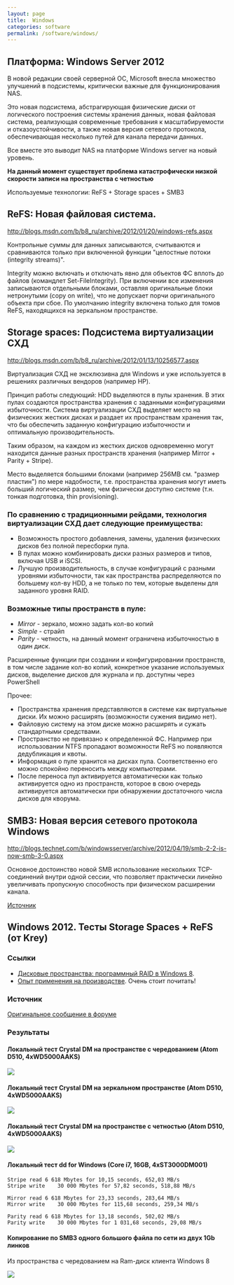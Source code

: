 ```yaml
---
layout: page
title:  Windows
categories: software
permalink: /software/windows/
---
```


## Платформа: Windows Server 2012

В новой редакции своей серверной ОС, Microsoft внесла множество улучшений в подсистемы,
критически важные для функционирования NAS.

Это новая подсистема, абстрагирующая физические диски от логического построения системы хранения данных,
новая файловая система, реализующая современные требования к масштабируемости и отказоустойчивости,
а также новая версия сетевого протокола, обеспечивающая несколько путей для канала передачи данных.

Все вместе это выводит NAS на платформе Windows server на новый уровень.

**На данный момент существует проблема катастрофически низкой скорости записи на пространства с четностью**

Используемые технологии: ReFS + Storage spaces + SMB3

## ReFS: Новая файловая система.

http://blogs.msdn.com/b/b8_ru/archive/2012/01/20/windows-refs.aspx

Контрольные суммы для данных записываются, считываются и сравниваются только при включенной функции
"целостные потоки (integrity streams)".

Integrity можно включать и отключать явно для объектов ФС вплоть до файлов (командлет Set-FileIntegrity).
При включении все изменения записываются отдельными блоками, оставляя оригинальные блоки
нетронутыми (copy on write), что не допускает порчи оригинального объекта при сбое.
По умолчанию integrity включена только для томов ReFS, находящихся на зеркальном пространстве.


## Storage spaces: Подсистема виртуализации СХД

http://blogs.msdn.com/b/b8_ru/archive/2012/01/13/10256577.aspx

Виртуализация СХД не эксклюзивна для Windows и уже используется в решениях различных вендоров (например HP).

Принцип работы следующий: HDD выделяются в пулы хранения.
В этих пулах создаются пространства хранения с заданными конфигурациями избыточности.
Система виртуализации СХД выделяет место на физических жестких дисках и раздает их
пространствам хранения так, что бы обеспечить заданную конфигурацию избыточности и
оптимальную производительность.

Таким образом, на каждом из жестких дисков одновременно могут находится данные разных
пространств хранения (например Mirror + Parity + Stripe).

Место выделяется большими блоками (например 256MB см. "размер пластин") по мере надобности,
т.е. пространства хранения могут иметь больший логический размер, чем физически доступно
системе (т.н. тонкая подготовка, thin provisioning).

### По сравнению с традиционными рейдами, технология виртуализации СХД дает следующие преимущества:

* Возможность простого добавления, замены, удаления физических дисков без полной пересборки пула.
* В пулах можно комбинировать диски разных размеров и типов, включая USB и iSCSI.
* Лучшую производительность, в случае конфигураций с разными уровнями избыточности,
так как пространства распределяются по большему кол-ву HDD, а не только по тем,
которые выделены для заданного уровня RAID.

### Возможные типы пространств в пуле:
* _Mirror_ - зеркало, можно задать кол-во копий
* _Simple_ - страйп
* _Parity_ - четность, на данный момент ограничена избыточностью в один диск.

Расширенные функции при создании и конфигурировании пространств, в том числе задание кол-во копий,
конкретное указание используемых дисков, выделение дисков для журнала и пр. доступны через PowerShell

Прочее:

* Пространства хранения представляются в системе как виртуальные диски.
Их можно расширять (возможности сужения видимо нет).
* Файловую систему на этом диске можно расширять и сужать стандартными средствами.
* Пространство не привязано к определенной ФС. Например при использовании NTFS пропадают
возможности ReFS но появляются дедубликация и квоты.
* Информация о пуле хранится на дисках пула. Соответственно его можно спокойно переносить
между компьютерами.
* После переноса пул активируется автоматически как только активируется одно из пространств,
которое в свою очередь активируется автоматически при обнаружении достаточного числа дисков для кворума.

## SMB3: Новая версия сетевого протокола Windows

http://blogs.technet.com/b/windowsserver/archive/2012/04/19/smb-2-2-is-now-smb-3-0.aspx

Основное достоинство новой SMB использование нескольких TCP-соединений внутри одной сессии,
что позволяет практически линейно увеличивать пропускную способность при физическом расширении канала.

[Источник](http://forum.ixbt.com/topic.cgi?id=4:127822:4103#4101)

## Windows 2012. Тесты Storage Spaces + ReFS (от Krey)
### Ссылки
*   [Дисковые пространства: программный RAID в Windows 8](http://www.ixbt.com/soft/windows-8-storage-spaces.shtml).
*   [Опыт применения на производстве](http://forum.ixbt.com/topic.cgi?id=4:127819-143#4239). Очень стоит почитать!

### Источник
[Оригинальное сообщение в форуме](http://forum.ixbt.com/topic.cgi?id=4:127822:4103#4103)

### Результаты

#### Локальный тест Crystal DM на пространстве с чередованием (Atom D510, 4xWD5000AAKS)
![](http://fotkidepo.ru/photo/281121/42688GpkZMXTuwv/798374w.jpg)

#### Локальный тест Crystal DM на зеркальном пространстве (Atom D510, 4xWD5000AAKS)
![](http://fotkidepo.ru/photo/281121/42688GpkZMXTuwv/798372w.jpg)

#### Локальный тест Crystal DM на пространстве с четностью (Atom D510, 4xWD5000AAKS)
![](http://fotkidepo.ru/photo/281121/42688GpkZMXTuwv/798375w.jpg)

#### Локальный тест dd for Windows (Core i7, 16GB, 4xST3000DM001)
```
Stripe read 6 618 Mbytes for 10,15 seconds, 652,03 MB/s
Stripe write    30 000 Mbytes for 57,82 seconds, 518,88 MB/s

Mirror read 6 618 Mbytes for 23,33 seconds, 283,64 MB/s
Mirror write    30 000 Mbytes for 115,68 seconds, 259,34 MB/s

Parity read 6 618 Mbytes for 13,18 seconds, 502,02 MB/s
Parity write    30 000 Mbytes for 1 031,68 seconds, 29,08 MB/s
```

#### Копирование по SMB3 одного большого файла по сети из двух 1Gb линков

Из пространства с чередованием на Ram-диск клиента Windows 8

![](http://fotkidepo.ru/photo/281121/42688GpkZMXTuwv/798376w.jpg)
